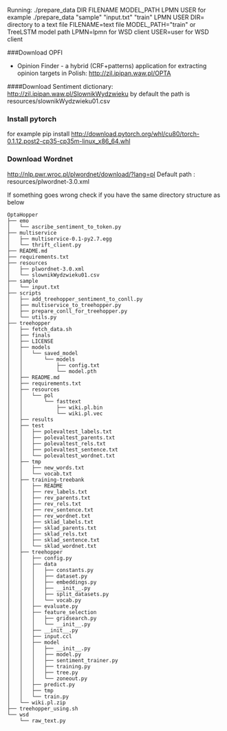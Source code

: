 Running:
./prepare_data DIR FILENAME MODEL_PATH LPMN USER 
for example
./prepare_data "sample" "input.txt" "train" LPMN USER 
DIR= directory to a text file
FILENAME=text file
MODEL_PATH="train" or TreeLSTM model path
LPMN=lpmn for WSD client
USER=user for WSD client


###Download OPFI
- Opinion Finder - a hybrid (CRF+patterns) application for extracting opinion targets in Polish:
http://zil.ipipan.waw.pl/OPTA


####Download Sentiment dictionary:
http://zil.ipipan.waw.pl/SlownikWydzwieku
by default the path is resources/slownikWydzwieku01.csv

### Install pytorch
for example
pip install http://download.pytorch.org/whl/cu80/torch-0.1.12.post2-cp35-cp35m-linux_x86_64.whl

### Download Wordnet
http://nlp.pwr.wroc.pl/plwordnet/download/?lang=pl
Default path : resources/plwordnet-3.0.xml

If something goes wrong check if you have the same directory structure as below
```
OptaHopper
├── emo
│   └── ascribe_sentiment_to_token.py
├── multiservice
│   ├── multiservice-0.1-py2.7.egg
│   └── thrift_client.py
├── README.md
├── requirements.txt
├── resources
│   ├── plwordnet-3.0.xml
│   └── slownikWydzwieku01.csv
├── sample
│   └── input.txt
├── scripts
│   ├── add_treehopper_sentiment_to_conll.py
│   ├── multiservice_to_treehopper.py
│   ├── prepare_conll_for_treehopper.py
│   └── utils.py
├── treehopper
│   ├── fetch_data.sh
│   ├── finals
│   ├── LICENSE
│   ├── models
│   │   └── saved_model
│   │       └── models
│   │           ├── config.txt
│   │           └── model.pth
│   ├── README.md
│   ├── requirements.txt
│   ├── resources
│   │   └── pol
│   │       └── fasttext
│   │           ├── wiki.pl.bin
│   │           └── wiki.pl.vec
│   ├── results
│   ├── test
│   │   ├── polevaltest_labels.txt
│   │   ├── polevaltest_parents.txt
│   │   ├── polevaltest_rels.txt
│   │   ├── polevaltest_sentence.txt
│   │   └── polevaltest_wordnet.txt
│   ├── tmp
│   │   ├── new_words.txt
│   │   └── vocab.txt
│   ├── training-treebank
│   │   ├── README
│   │   ├── rev_labels.txt
│   │   ├── rev_parents.txt
│   │   ├── rev_rels.txt
│   │   ├── rev_sentence.txt
│   │   ├── rev_wordnet.txt
│   │   ├── sklad_labels.txt
│   │   ├── sklad_parents.txt
│   │   ├── sklad_rels.txt
│   │   ├── sklad_sentence.txt
│   │   └── sklad_wordnet.txt
│   ├── treehopper
│   │   ├── config.py
│   │   ├── data
│   │   │   ├── constants.py
│   │   │   ├── dataset.py
│   │   │   ├── embeddings.py
│   │   │   ├── __init__.py
│   │   │   ├── split_datasets.py
│   │   │   └── vocab.py
│   │   ├── evaluate.py
│   │   ├── feature_selection
│   │   │   ├── gridsearch.py
│   │   │   └── __init__.py
│   │   ├── __init__.py
│   │   ├── input.ccl
│   │   ├── model
│   │   │   ├── __init__.py
│   │   │   ├── model.py
│   │   │   ├── sentiment_trainer.py
│   │   │   ├── training.py
│   │   │   ├── tree.py
│   │   │   └── zoneout.py
│   │   ├── predict.py
│   │   ├── tmp
│   │   └── train.py
│   └── wiki.pl.zip
├── treehopper_using.sh
└── wsd
    └── raw_text.py
   ```